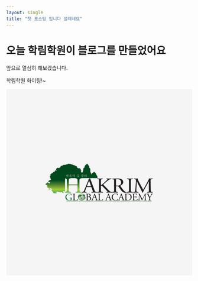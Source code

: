 ```yaml
---
layout: single
title: "첫 포스팅 입니다 설레네요"
---
```


# 오늘 학림학원이 블로그를 만들었어요

앞으로 열심히 해보겠습니다.

학림학원 화이팅!~



![dfb62619-b435-497a-8e9f-1e7a6f43fdee](../images/2025-09-10-first/dfb62619-b435-497a-8e9f-1e7a6f43fdee.png)
